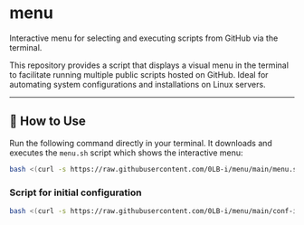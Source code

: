 # menu

Interactive menu for selecting and executing scripts from GitHub via the terminal.

This repository provides a script that displays a visual menu in the terminal to facilitate running multiple public scripts hosted on GitHub. Ideal for automating system configurations and installations on Linux servers.

---

## 🚀 How to Use

Run the following command directly in your terminal. It downloads and executes the `menu.sh` script which shows the interactive menu:

```bash
bash <(curl -s https://raw.githubusercontent.com/0LB-i/menu/main/menu.sh)
```
### Script for initial configuration
```bash
bash <(curl -s https://raw.githubusercontent.com/0LB-i/menu/main/conf-ini.sh)
```
